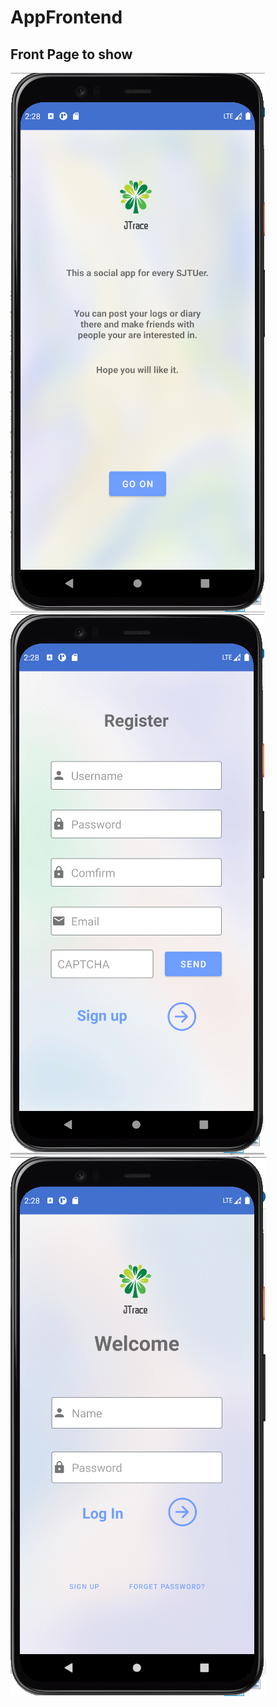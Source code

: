 # AppFrontend

## Front Page to show


![welcome](./pics/welcome.png)  ![register](./pics/register.png) ![login](./pics/login.png) 

